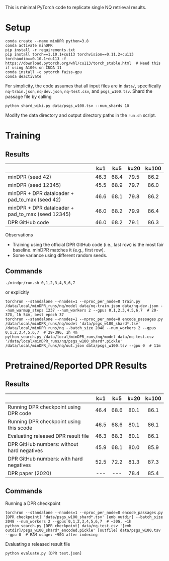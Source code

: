 This is minimal PyTorch code to replicate single NQ retrieval results.

# Setup

```
conda create --name minDPR python=3.8
conda activate minDPR
pip install -r requirements.txt
pip install torch==1.10.1+cu113 torchvision==0.11.2+cu113 torchaudio==0.10.1+cu113 -f https://download.pytorch.org/whl/cu113/torch_stable.html  # Need this if using A100s on CUDA 11
conda install -c pytorch faiss-gpu
conda deactivate
```
For simplicity, the code assumes that all input files are in `data/`, specifically `nq-train.json`, `nq-dev.json`, `nq-test.csv`, and `psgs_w100.tsv`.
Shard the passage file by calling
```
python shard_wiki.py data/psgs_w100.tsv --num_shards 10
```
Modify the data directory and output directory paths in the `run.sh` script.


# Training

## Results

|                                                     | k=1             | k=5               | k=20            | k=100    |
| :--                                                 | :---:           | :---:             | :---:           | :---:    |
| minDPR (seed 42)                                    | 46.3            | 68.4              | 79.5            | 86.2     |
| minDPR (seed 12345)                                 | 45.5            | 68.9              | 79.7            | 86.0     |
| minDPR + DPR dataloader + pad_to_max (seed 42)      | 46.6            | 68.1              | 79.8            | 86.2     |
| minDPR + DPR dataloader + pad_to_max (seed 12345)   | 46.0            | 68.2              | 79.9            | 86.4     |
| DPR GitHub code                                     | 46.0            | 68.2              | 79.1            | 86.3     |

Observations
 - Training using the official DPR GitHub code (i.e., last row) is the most fair baseline. minDPR matches it (e.g., first row).
 - Some variance using different random seeds.


## Commands

```
./mindpr/run.sh 0,1,2,3,4,5,6,7
```
or explicitly
```
torchrun --standalone --nnodes=1 --nproc_per_node=8 train.py /data/local/minDPR_runs/nq/model data/nq-train.json data/nq-dev.json --num_warmup_steps 1237 --num_workers 2 --gpus 0,1,2,3,4,5,6,7  # 20-37G, 1h 54m, best epoch 37
torchrun --standalone --nnodes=1 --nproc_per_node=8 encode_passages.py /data/local/minDPR_runs/nq/model 'data/psgs_w100_shard*.tsv' /data/local/minDPR_runs/nq --batch_size 2048 --num_workers 2 --gpus 0,1,2,3,4,5,6,7  # 29-39G, 1h 4m
python search.py /data/local/minDPR_runs/nq/model data/nq-test.csv '/data/local/minDPR_runs/nq/psgs_w100_shard*.pickle' /data/local/minDPR_runs/nq/out.json data/psgs_w100.tsv --gpu 0  # 11m
```

# Pretrained/Reported DPR Results

## Results

|                                            | k=1             | k=5               | k=20            | k=100    |
| :--                                        | :---:           | :---:             | :---:           | :---:    |
| Running DPR checkpoint using DPR code      | 46.4            | 68.6              | 80.1            | 86.1     |
| Running DPR checkpoint using this scode    | 46.5            | 68.6              | 80.1            | 86.1     |
| Evaluating released DPR result file        | 46.3            | 68.3              | 80.1            | 86.1     |
| DPR GitHub numbers: without hard negatives | 45.9            | 68.1              | 80.0            | 85.9     |
| DPR GitHub numbers: with hard negatives    | 52.5            | 72.2              | 81.3            | 87.3     |
| DPR paper (2020)                           | ---             | ---               | 78.4            | 85.4     |

## Commands

Running a DPR checkpoint
```
torchrun --standalone --nnodes=1 --nproc_per_node=8 encode_passages.py [DPR checkpoint] 'data/psgs_w100_shard*.tsv' [emb outdir] --batch_size 2048 --num_workers 2 --gpus 0,1,2,3,4,5,6,7  # ~30G, ~1h
python search.py [DPR checkpoint] data/nq-test.csv '[emb outdir]/psgs_w100_shard*_encoded.pickle' [outfile] data/psgs_w100.tsv --gpu 0  # RAM usage: ~90G after indexing
```

Evaluating a released result file
```
python evaluate.py [DPR test.json]
```
